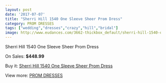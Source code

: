 ```yaml
---
layout: post
date: '2017-07-07'
title: "Sherri Hill 1540 One Sleeve Sheer Prom Dress"
category: PROM DRESSES
tags: ["wedding","dresses","crazy","hill","bridal"]
image: http://www.eudances.com/3662-thickbox_default/sherri-hill-1540-one-sleeve-sheer-prom-dress.jpg
---
```

Sherri Hill 1540 One Sleeve Sheer Prom Dress

On Sales: **$448.99**
<a href="https://www.eudances.com/en/prom-dresses/1226-sherri-hill-1540-one-sleeve-sheer-prom-dress.html"><amp-img layout="responsive" width="600" height="600" src="//www.eudances.com/3662-thickbox_default/sherri-hill-1540-one-sleeve-sheer-prom-dress.jpg" alt="Sherri Hill 1540 One Sleeve Sheer Prom Dress 0" /></a>
<a href="https://www.eudances.com/en/prom-dresses/1226-sherri-hill-1540-one-sleeve-sheer-prom-dress.html"><amp-img layout="responsive" width="600" height="600" src="//www.eudances.com/3666-thickbox_default/sherri-hill-1540-one-sleeve-sheer-prom-dress.jpg" alt="Sherri Hill 1540 One Sleeve Sheer Prom Dress 1" /></a>
<a href="https://www.eudances.com/en/prom-dresses/1226-sherri-hill-1540-one-sleeve-sheer-prom-dress.html"><amp-img layout="responsive" width="600" height="600" src="//www.eudances.com/3665-thickbox_default/sherri-hill-1540-one-sleeve-sheer-prom-dress.jpg" alt="Sherri Hill 1540 One Sleeve Sheer Prom Dress 2" /></a>
<a href="https://www.eudances.com/en/prom-dresses/1226-sherri-hill-1540-one-sleeve-sheer-prom-dress.html"><amp-img layout="responsive" width="600" height="600" src="//www.eudances.com/3664-thickbox_default/sherri-hill-1540-one-sleeve-sheer-prom-dress.jpg" alt="Sherri Hill 1540 One Sleeve Sheer Prom Dress 3" /></a>
<a href="https://www.eudances.com/en/prom-dresses/1226-sherri-hill-1540-one-sleeve-sheer-prom-dress.html"><amp-img layout="responsive" width="600" height="600" src="//www.eudances.com/3663-thickbox_default/sherri-hill-1540-one-sleeve-sheer-prom-dress.jpg" alt="Sherri Hill 1540 One Sleeve Sheer Prom Dress 4" /></a>

Buy it: [Sherri Hill 1540 One Sleeve Sheer Prom Dress](https://www.eudances.com/en/prom-dresses/1226-sherri-hill-1540-one-sleeve-sheer-prom-dress.html "Sherri Hill 1540 One Sleeve Sheer Prom Dress")

View more: [PROM DRESSES](https://www.eudances.com/en/13-prom-dresses "PROM DRESSES")